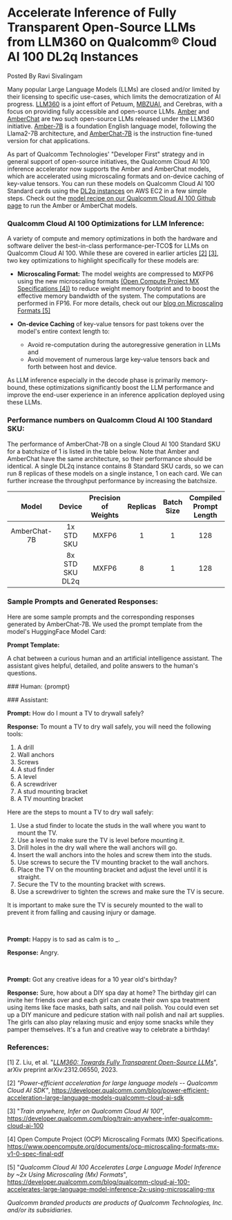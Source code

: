 # Accelerate Inference of Fully Transparent Open-Source LLMs from LLM360 on Qualcomm® Cloud AI 100 DL2q Instances
Posted By Ravi Sivalingam

Many popular Large Language Models (LLMs) are closed and/or limited by
their licensing to specific use-cases, which limits the democratization
of AI progress. [LLM360](https://www.llm360.ai/) is a joint effort
of Petuum, [MBZUAI](https://mbzuai.ac.ae/), and Cerebras, with a focus
on providing fully accessible and open-source LLMs.
[Amber](https://huggingface.co/LLM360/Amber) and
[AmberChat](https://huggingface.co/LLM360/AmberChat) are two such
open-source LLMs released under the LLM360 initiative.
[Amber-7B](https://huggingface.co/LLM360/Amber) is a foundation English
language model, following the Llama2-7B architecture, and
[AmberChat-7B](https://huggingface.co/LLM360/AmberChat) is the
instruction fine-tuned version for chat applications.

As part of Qualcomm Technologies' "Developer First" strategy and in
general support of open-source initiatives, the Qualcomm Cloud AI 100
inference accelerator now supports the Amber and AmberChat models, which
are accelerated using microscaling formats and on-device caching of
key-value tensors. You can run these models on Qualcomm Cloud AI 100
Standard cards using the [DL2q
instances](https://aws.amazon.com/ec2/instance-types/dl2q/) on AWS EC2
in a few simple steps. Check out the [model recipe on our Qualcomm Cloud
AI 100 Github
page](https://github.com/quic/cloud-ai-sdk/tree/1.12/models/language_processing/decoder/LlamaForCausalLM)
to run the Amber or AmberChat models.

### Qualcomm Cloud AI 100 Optimizations for LLM Inference:

A variety of compute and memory optimizations in both the hardware and
software deliver the best-in-class performance-per-TCO\$ for LLMs on
Qualcomm Cloud AI 100. While these are covered in earlier articles
[\[2\]](https://developer.qualcomm.com/blog/power-efficient-acceleration-large-language-models-qualcomm-cloud-ai-sdk)
[\[3\]](https://developer.qualcomm.com/blog/train-anywhere-infer-qualcomm-cloud-ai-100),
two key optimizations to highlight specifically for these models are:

-   **Microscaling Format:** The model weights are compressed to MXFP6
    using the new microscaling formats [(Open Compute Project MX
    Specifications
    \[4\])](https://www.opencompute.org/documents/ocp-microscaling-formats-mx-v1-0-spec-final-pdf)
    to reduce weight memory footprint and to boost the effective memory
    bandwidth of the system. The computations are performed in FP16. For
    more details, check out our [blog on Microscaling Formats
    \[5\]](https://developer.qualcomm.com/blog/qualcomm-cloud-ai-100-accelerates-large-language-model-inference-2x-using-microscaling-mx)

-   **On-device Caching** of key-value tensors for past tokens over the
    model's entire context length to:

    * Avoid re-computation during the autoregressive generation in LLMs
    and
    * Avoid movement of numerous large key-value tensors back and forth
    between host and device.

As LLM inference especially in the decode phase is primarily
memory-bound, these optimizations significantly boost the LLM
performance and improve the end-user experience in an inference
application deployed using these LLMs.

### Performance numbers on Qualcomm Cloud AI 100 Standard SKU:

The performance of AmberChat-7B on a single Cloud AI 100 Standard SKU
for a batchsize of 1 is listed in the table below. Note that Amber and
AmberChat have the same architecture, so their performance should be
identical. A single DL2q instance contains 8 Standard SKU cards, so we
can run 8 replicas of these models on a single instance, 1 on each
card. We can further increase the throughput performance by
increasing the batchsize.


| Model | Device | Precision<br>of Weights | Replicas|Batch Size | Compiled<br>Prompt Length | Maximum<br>Context Length | Prefill<br>Latency (sec) | Decode<br>Throughput (tok/s) |
|:---:|:---:|:---:|:---:|:---:|:---:|:---:|:---:|:---:|
| AmberChat-7B | 1x STD SKU | MXFP6 | 1 | 1 | 128 | 2048 | 1.33 | 14.9 |
| | 8x STD SKU DL2q | MXFP6 | 8 | 1 | 128 | 2048 | 1.33 | 119.2 |

### Sample Prompts and Generated Responses:

Here are some sample prompts and the corresponding responses generated
by AmberChat-7B. We used the prompt template from the model's
HuggingFace Model Card:

**Prompt Template:**

A chat between a curious human and an artificial intelligence assistant.
The assistant gives helpful, detailed, and polite answers to the
human's questions.

\### Human: {prompt}

\### Assistant:

**Prompt:** How do I mount a TV to drywall safely?

**Response:** To mount a TV to dry wall safely, you will need the
following tools:

1. A drill
2. Wall anchors
3. Screws
4. A stud finder
5. A level
6. A screwdriver
7. A stud mounting bracket
8. A TV mounting bracket

Here are the steps to mount a TV to dry wall safely:

1. Use a stud finder to locate the studs in the wall where you want to mount the TV.
2. Use a level to make sure the TV is level before mounting it.
3. Drill holes in the dry wall where the wall anchors will go.
4. Insert the wall anchors into the holes and screw them into the studs.
5. Use screws to secure the TV mounting bracket to the wall anchors.
6. Place the TV on the mounting bracket and adjust the level until it is straight.
7. Secure the TV to the mounting bracket with screws.
8. Use a screwdriver to tighten the screws and make sure the TV is secure.

It is important to make sure the TV is securely mounted to the wall to prevent it from falling and causing injury or damage.

<br>

**Prompt:** Happy is to sad as calm is to \_.

**Response:** Angry.

<br>

**Prompt:** Got any creative ideas for a 10 year old's birthday?

**Response:** Sure, how about a DIY spa day at home? The birthday girl
can invite her friends over and each girl can create their own spa
treatment using items like face masks, bath salts, and nail polish. You
could even set up a DIY manicure and pedicure station with nail polish
and nail art supplies. The girls can also play relaxing music and enjoy
some snacks while they pamper themselves. It's a fun and creative way
to celebrate a birthday!

### References:

\[1\] Z. Liu, et al. "[*LLM360: Towards Fully Transparent Open-Source
LLMs*](https://arxiv.org/abs/2312.06550)", arXiv preprint
arXiv:2312.06550, 2023.

\[2\] *"Power-efficient acceleration for large language models --
Qualcomm Cloud AI SDK"*,
<https://developer.qualcomm.com/blog/power-efficient-acceleration-large-language-models-qualcomm-cloud-ai-sdk>

\[3\] "*Train anywhere, Infer on Qualcomm Cloud AI 100*",
<https://developer.qualcomm.com/blog/train-anywhere-infer-qualcomm-cloud-ai-100>

\[4\] Open Compute Project (OCP) Microscaling Formats (MX)
Specifications.
<https://www.opencompute.org/documents/ocp-microscaling-formats-mx-v1-0-spec-final-pdf>

\[5\] "*Qualcomm Cloud AI 100 Accelerates Large Language Model Inference
by \~2x Using Microscaling (Mx) Formats*",
<https://developer.qualcomm.com/blog/qualcomm-cloud-ai-100-accelerates-large-language-model-inference-2x-using-microscaling-mx>

*Qualcomm branded products are products of Qualcomm Technologies, Inc. and/or its subsidiaries.*